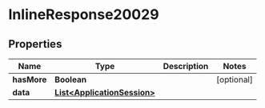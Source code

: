 

# InlineResponse20029

## Properties

Name | Type | Description | Notes
------------ | ------------- | ------------- | -------------
**hasMore** | **Boolean** |  |  [optional]
**data** | [**List&lt;ApplicationSession&gt;**](ApplicationSession.md) |  | 




